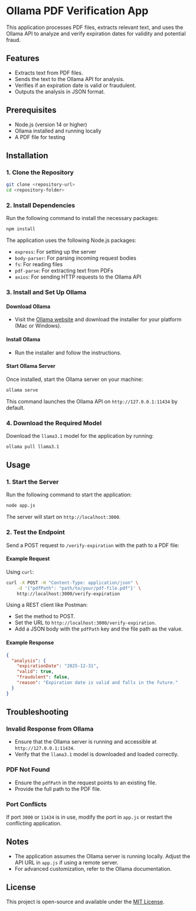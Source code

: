 # Ollama PDF Verification App

This application processes PDF files, extracts relevant text, and uses the Ollama API to analyze and verify expiration dates for validity and potential fraud.

## Features
- Extracts text from PDF files.
- Sends the text to the Ollama API for analysis.
- Verifies if an expiration date is valid or fraudulent.
- Outputs the analysis in JSON format.

## Prerequisites
- Node.js (version 14 or higher)
- Ollama installed and running locally
- A PDF file for testing

## Installation

### 1. Clone the Repository
```bash
git clone <repository-url>
cd <repository-folder>
```

### 2. Install Dependencies
Run the following command to install the necessary packages:
```bash
npm install
```

The application uses the following Node.js packages:
- `express`: For setting up the server
- `body-parser`: For parsing incoming request bodies
- `fs`: For reading files
- `pdf-parse`: For extracting text from PDFs
- `axios`: For sending HTTP requests to the Ollama API

### 3. Install and Set Up Ollama

#### Download Ollama
- Visit the [Ollama website](https://ollama.ai/) and download the installer for your platform (Mac or Windows).

#### Install Ollama
- Run the installer and follow the instructions.

#### Start Ollama Server
Once installed, start the Ollama server on your machine:
```bash
ollama serve
```
This command launches the Ollama API on `http://127.0.0.1:11434` by default.

### 4. Download the Required Model
Download the `llama3.1` model for the application by running:
```bash
ollama pull llama3.1
```

## Usage

### 1. Start the Server
Run the following command to start the application:
```bash
node app.js
```
The server will start on `http://localhost:3000`.

### 2. Test the Endpoint
Send a POST request to `/verify-expiration` with the path to a PDF file:

#### Example Request
Using `curl`:
```bash
curl -X POST -H "Content-Type: application/json" \
    -d '{"pdfPath": "path/to/your/pdf-file.pdf"}' \
    http://localhost:3000/verify-expiration
```

Using a REST client like Postman:
- Set the method to POST.
- Set the URL to `http://localhost:3000/verify-expiration`.
- Add a JSON body with the `pdfPath` key and the file path as the value.

#### Example Response
```json
{
  "analysis": {
    "expirationDate": "2025-12-31",
    "valid": true,
    "fraudulent": false,
    "reason": "Expiration date is valid and falls in the future."
  }
}
```

## Troubleshooting

### Invalid Response from Ollama
- Ensure that the Ollama server is running and accessible at `http://127.0.0.1:11434`.
- Verify that the `llama3.1` model is downloaded and loaded correctly.

### PDF Not Found
- Ensure the `pdfPath` in the request points to an existing file.
- Provide the full path to the PDF file.

### Port Conflicts
If port `3000` or `11434` is in use, modify the port in `app.js` or restart the conflicting application.

## Notes
- The application assumes the Ollama server is running locally. Adjust the API URL in `app.js` if using a remote server.
- For advanced customization, refer to the Ollama documentation.

## License
This project is open-source and available under the [MIT License](LICENSE).

